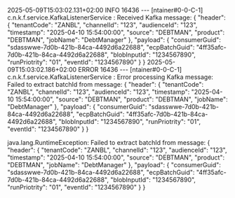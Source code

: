 2025-05-09T15:03:02.131+02:00  INFO 16436 --- [ntainer#0-0-C-1] c.n.k.f.service.KafkaListenerService     : Received Kafka message: {
    "header": {
        "tenantCode": "ZANBL",
        "channelId": "123",
        "audienceId": "123",
        "timestamp": "2025-04-10 15:54:00:00",
        "source": "DEBTMAN",
        "product": "DEBTMAN",
        "jobName": "DebtManager"
    },
    "payload": {
        "consumerGuid": "sdasswwe-7d0b-421b-84ca-4492d6a22688",
        "ecpBatchGuid": "4ff35afc-7d0b-421b-84ca-4492d6a22688",
        "blobInputId": "1234567890",
        "runPriotrity": "01",
        "eventId": "1234567890"
    }
}
2025-05-09T15:03:02.186+02:00 ERROR 16436 --- [ntainer#0-0-C-1] c.n.k.f.service.KafkaListenerService     : Error processing Kafka message: Failed to extract batchId from message: {
    "header": {
        "tenantCode": "ZANBL",
        "channelId": "123",
        "audienceId": "123",
        "timestamp": "2025-04-10 15:54:00:00",
        "source": "DEBTMAN",
        "product": "DEBTMAN",
        "jobName": "DebtManager"
    },
    "payload": {
        "consumerGuid": "sdasswwe-7d0b-421b-84ca-4492d6a22688",
        "ecpBatchGuid": "4ff35afc-7d0b-421b-84ca-4492d6a22688",
        "blobInputId": "1234567890",
        "runPriotrity": "01",
        "eventId": "1234567890"
    }
}

java.lang.RuntimeException: Failed to extract batchId from message: {
    "header": {
        "tenantCode": "ZANBL",
        "channelId": "123",
        "audienceId": "123",
        "timestamp": "2025-04-10 15:54:00:00",
        "source": "DEBTMAN",
        "product": "DEBTMAN",
        "jobName": "DebtManager"
    },
    "payload": {
        "consumerGuid": "sdasswwe-7d0b-421b-84ca-4492d6a22688",
        "ecpBatchGuid": "4ff35afc-7d0b-421b-84ca-4492d6a22688",
        "blobInputId": "1234567890",
        "runPriotrity": "01",
        "eventId": "1234567890"
    }
}
